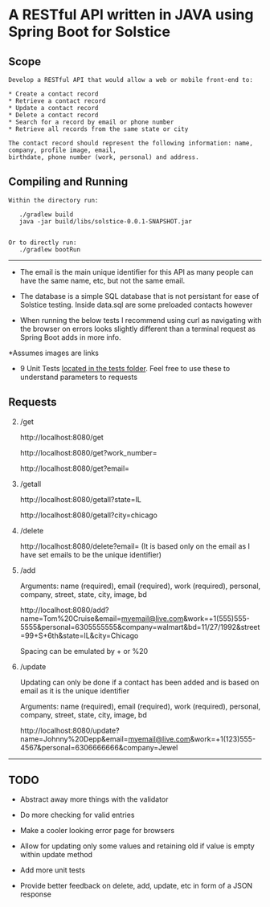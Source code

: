 # A RESTful API written in JAVA using Spring Boot for Solstice

## Scope
```
Develop a RESTful API that would allow a web or mobile front-end to:

* Create a contact record
* Retrieve a contact record
* Update a contact record
* Delete a contact record
* Search for a record by email or phone number
* Retrieve all records from the same state or city

The contact record should represent the following information: name, company, profile image, email,
birthdate, phone number (work, personal) and address.
```

## Compiling and Running
```
Within the directory run:

   ./gradlew build 
   java -jar build/libs/solstice-0.0.1-SNAPSHOT.jar
   

Or to directly run:
   ./gradlew bootRun
```
---

* The email is the main unique identifier for this API as many people can have the same name, etc, but not the same email. 


* The database is a simple SQL database that is not persistant for ease of Solstice testing. Inside data.sql are some preloaded contacts however

* When running the below tests I recommend using curl as navigating with the browser on errors looks slightly different than a terminal request as Spring Boot adds in more info.

*Assumes images are links

* 9 Unit Tests [located in the tests folder](https://github.com/josephp27/RESTful-API-SS/blob/master/src/test/java/com/solstice/api/SolsticeApiApplicationTests.java). Feel free to use these to understand parameters to requests

## Requests
2. /get

   http://localhost:8080/get

   http://localhost:8080/get?work_number=

   http://localhost:8080/get?email=
3. /getall

   http://localhost:8080/getall?state=IL

   http://localhost:8080/getall?city=chicago

3. /delete

   http://localhost:8080/delete?email= (It is based only on the email as I have set emails to be the unique identifier) 

4. /add

   Arguments: name (required), email (required), work (required), personal, company, street, state, city, image, bd

   http://localhost:8080/add?name=Tom%20Cruise&email=myemail@live.com&work=+1(555)555-5555&personal=6305555555&company=walmart&bd=11/27/1992&street=99+S+6th&state=IL&city=Chicago

   Spacing can be emulated by + or %20

5. /update

   Updating can only be done if a contact has been added and is based on email as it is the unique identifier

   Arguments: name (required), email (required), work (required), personal, company, street, state, city, image, bd
   
   http://localhost:8080/update?name=Johnny%20Depp&email=myemail@live.com&work=+1(123)555-4567&personal=6306666666&company=Jewel


---
## TODO

* Abstract away more things with the validator

* Do more checking for valid entries

* Make a cooler looking error page for browsers

* Allow for updating only some values and retaining old if value is empty within update method

* Add more unit tests

* Provide better feedback on delete, add, update, etc in form of a JSON response


